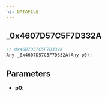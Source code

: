 ```yaml
---
ns: DATAFILE
---
```

## _0x4607D57C5F7D332A

```c
// 0x4607D57C5F7D332A
Any _0x4607D57C5F7D332A(Any p0);
```

## Parameters
* **p0**:
